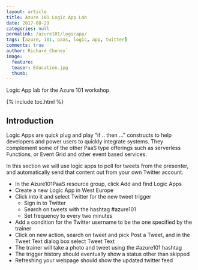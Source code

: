 ```yaml
---
layout: article
title: Azure 101 Logic App Lab
date: 2017-08-29
categories: null
permalink: /azure101/logicapp/
tags: [azure, 101, paas, logic, app, twitter]
comments: true
author: Richard_Cheney`
image:
  feature: 
  teaser: Education.jpg
  thumb: 
---
```

Logic App lab for the Azure 101 workshop.

{% include toc.html %}

## Introduction

Logic Apps are quick plug and play "if .. then ..." constructs to help developers and power users to quickly integrate systems.  They complement some of the other PaaS type offerings such as serverless Functions, or Event Grid and other event based services.

In this section we will use logic apps to poll for tweets from the
presenter, and automatically send that content out from your own Twitter
account.

* In the Azure101PaaS resource group, click Add and find Logic Apps
* Create a new Logic App in West Europe
* Click into it and select Twitter for the new tweet trigger
  * Sign in to Twitter
  * Search on tweets with the hashtag \#azure101
  * Set frequency to every two minutes
* Add a condition for the Twitter username to be the one specified by the trainer
* Click on new action, search on tweet and pick Post a Tweet, and in the Tweet Text dialog box select Tweet Text
* The trainer will take a photo and tweet using the \#azure101 hashtag
* The trigger history should eventually show a status other than skipped
* Refreshing your webpage should show the updated twitter feed
